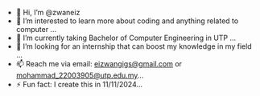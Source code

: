 - 👋 Hi, I’m @zwaneiz
- 👀 I’m interested to learn more about coding and anything related to computer ...
- 🌱 I’m currently taking Bachelor of Computer Engineering in UTP ...
- 💞️ I’m looking for an internship that can boost my knowledge in my field ...
- 📫 Reach me via email: eizwangigs@gmail.com or mohammad_22003905@utp.edu.my...
- ⚡ Fun fact: I create this in 11/11/2024...

<!---
zwaneiz/zwaneiz is a ✨ special ✨ repository because its `README.md` (this file) appears on your GitHub profile.
You can click the Preview link to take a look at your changes.
--->
